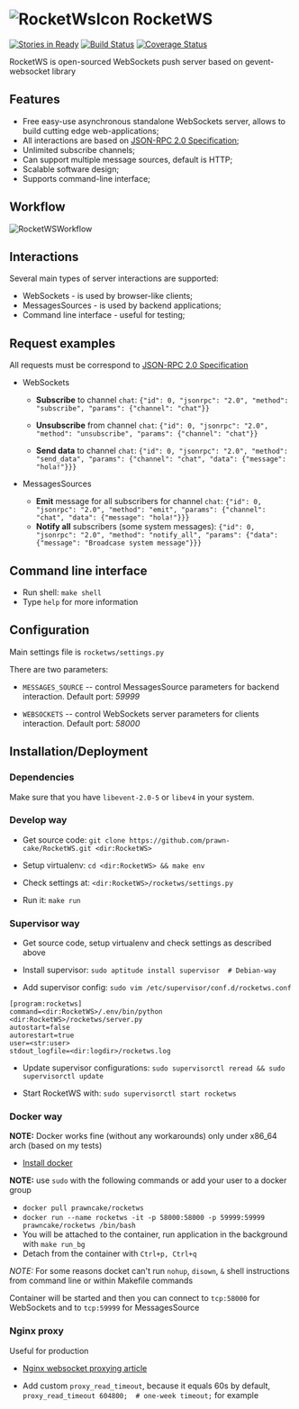 ![RocketWsIcon](https://www.dropbox.com/s/rkhtagviyjf1bvp/rocket_icon.png?dl=1) RocketWS
====================================================================================================
[![Stories in Ready](https://badge.waffle.io/prawn-cake/RocketWS.png?label=ready&title=Ready)](https://waffle.io/prawn-cake/RocketWS)
[![Build Status](https://travis-ci.org/prawn-cake/RocketWS.svg)](https://travis-ci.org/prawn-cake/RocketWS)
[![Coverage Status](https://img.shields.io/coveralls/prawn-cake/RocketWS.svg)](https://coveralls.io/r/prawn-cake/RocketWS)

RocketWS is open-sourced WebSockets push server based on gevent-websocket library


Features
---------

* Free easy-use asynchronous standalone WebSockets server, allows to build cutting edge web-applications;
* All interactions are based on [JSON-RPC 2.0 Specification](http://www.jsonrpc.org/specification); 
* Unlimited subscribe channels;
* Can support multiple message sources, default is HTTP;
* Scalable software design;
* Supports command-line interface;


Workflow
---------
![RocketWSWorkflow](https://www.dropbox.com/s/nz4krowb760tpho/rocketws_workflow.png?dl=1)


Interactions
------------
Several main types of server interactions are supported:

* WebSockets - is used by browser-like clients;
* MessagesSources - is used by backend applications;
* Command line interface - useful for testing;

Request examples
----------------
All requests must be correspond to [JSON-RPC 2.0 Specification](http://www.jsonrpc.org/specification)

* WebSockets
  * **Subscribe** to channel `chat`:
  `{"id": 0, "jsonrpc": "2.0", "method": "subscribe", "params": {"channel": "chat"}}`
  
  * **Unsubscribe** from channel `chat`:
  `{"id": 0, "jsonrpc": "2.0", "method": "unsubscribe", "params": {"channel": "chat"}}`
  
  * **Send data** to channel `chat`:
  `{"id": 0, "jsonrpc": "2.0", "method": "send_data", "params": {"channel": "chat", "data": {"message": "hola!"}}}`
    

* MessagesSources
  * **Emit** message for all subscribers for channel `chat`: `{"id": 0, "jsonrpc": "2.0", "method": "emit", "params": {"channel": "chat", "data": {"message": "hola!"}}}`
  * **Notify all** subscribers (some system messages): `{"id": 0, "jsonrpc": "2.0", "method": "notify_all", "params": {"data": {"message": "Broadcase system message"}}}`


Command line interface
-----------------------

* Run shell: `make shell`
* Type `help` for more information


Configuration
--------------
Main settings file is `rocketws/settings.py`

There are two parameters:

* `MESSAGES_SOURCE` -- control MessagesSource parameters for backend interaction. Default port: *59999* 

* `WEBSOCKETS` -- control WebSockets server parameters for clients interaction. Default port: *58000*


Installation/Deployment
------------------------
### Dependencies
Make sure that you have `libevent-2.0-5` or `libev4` in your system.

### Develop way

* Get source code: `git clone https://github.com/prawn-cake/RocketWS.git <dir:RocketWS>`

* Setup virtualenv: `cd <dir:RocketWS> && make env`

* Check settings at: `<dir:RocketWS>/rocketws/settings.py`

* Run it: `make run`

### Supervisor way

* Get source code, setup virtualenv and check settings as described above

* Install supervisor: `sudo aptitude install supervisor  # Debian-way`

* Add supervisor config: `sudo vim /etc/supervisor/conf.d/rocketws.conf`

```
[program:rocketws]
command=<dir:RocketWS>/.env/bin/python <dir:RocketWS>/rocketws/server.py
autostart=false
autorestart=true
user=<str:user>
stdout_logfile=<dir:logdir>/rocketws.log
```

* Update supervisor configurations: `sudo supervisorctl reread && sudo supervisorctl update`

* Start RocketWS with: `sudo supervisorctl start rocketws`


### Docker way
**NOTE:** Docker works fine (without any workarounds) only under x86_64 arch (based on my tests)

* [Install docker](https://docs.docker.com/installation/ubuntulinux/)

**NOTE:** use `sudo` with the following commands or add your user to a docker group

* `docker pull prawncake/rocketws`
* `docker run --name rocketws -it -p 58000:58000 -p 59999:59999 prawncake/rocketws /bin/bash`
* You will be attached to the container, run application in the background with `make run_bg`
* Detach from the container with `Ctrl+p, Ctrl+q`

*NOTE:* For some reasons docket can't run `nohup`, `disown`, `&` shell instructions from command line or within Makefile commands

Container will be started and then you can connect to `tcp:58000` for WebSockets and to `tcp:59999` for MessagesSource


### Nginx proxy
Useful for production

* [Nginx websocket proxying article](http://nginx.org/en/docs/http/websocket.html)

* Add custom `proxy_read_timeout`, because it equals 60s by default, `proxy_read_timeout 604800;  # one-week timeout;` for example